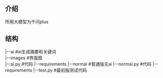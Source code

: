## 介绍
所用大模型为千问plus
## 结构
|--ai        #ai生成摘要和关键词  
   |--images #界面图  
   |--ai.py  #代码
   |--requirements
|--normal    #普通版无ai
   |--normal.py #代码
   |--requirements
|--test.py #最初版测试代码
